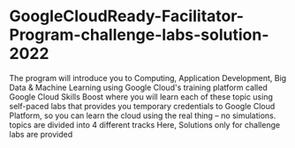 # GoogleCloudReady-Facilitator-Program-challenge-labs-solution-2022
The program will introduce you to Computing, Application Development, Big Data & Machine Learning using Google Cloud's training platform called Google Cloud Skills Boost where you will learn each of these topic using self-paced labs that provides you temporary credentials to Google Cloud Platform, so you can learn the cloud using the real thing – no simulations.
topics are divided into 4 different tracks 
Here, Solutions only for challenge labs are provided  
